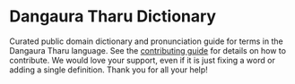 
# Dangaura Tharu Dictionary

Curated public domain dictionary and pronunciation guide for terms in the Dangaura Tharu language. See the [contributing guide](https://github.com/drumworkteam/term/blob/make/.github/contributing.md) for details on how to contribute. We would love your support, even if it is just fixing a word or adding a single definition. Thank you for all your help!